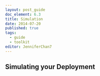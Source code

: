 ```yaml
---
layout: post_guide
doc_element: 6.3
title: Simulation
date: 2014-07-20
published: true
tags:
  - guide
  - toolkit
editor: JenniferChan7
---
```


## Simulating your Deployment



